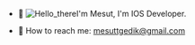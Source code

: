 
- 👋 ![Hello_there](https://github.com/mesutgdk/mesutgdk/assets/112901255/0c2c868f-3f61-4d29-9456-ee23eaf9b73e)I'm Mesut, I'm IOS Developer.

- 📡 How to reach me: mesuttgedik@gmail.com
<!--
**mesutgdk/mesutgdk** is a ✨ _special_ ✨ repository because its `README.md` (this file) appears on your GitHub profile.

Here are some ideas to get you started:

- 🔭 I’m currently working on ...
- 🌱 I’m currently learning ...
- 👯 I’m looking to collaborate on ...
- 🤔 I’m looking for help with ...
- 💬 Ask me about ...
- 📫 How to reach me: ...
- 😄 Pronouns: ...
- ⚡ Fun fact: ...
-->
